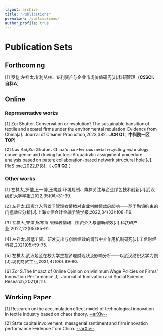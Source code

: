 ```yaml
---
layout: archive
title: "Publications"
permalink: /publications/
author_profile: true
---
```


# Publication Sets

## Forthcoming

[1] 罗恺,左祥太.专利丛林、专利资产与企业市场价值研究[J].科研管理（**CSSCI**、**自科A**）

## Online

### Representative works

[1] Zor Shutter. Conservation or revolution? The sustainable transition of textile and apparel firms under the environmental regulation: Evidence from China[J]. Journal of Cleaner Production,2023,382. (**JCR Q1**、**中科院一区TOP**)

[2] Luo Kai,Zor Shutter. China's non-ferrous metal recycling technology convergence and driving factors: A quadratic assignment procedure analysis based on patent collaboration-based network structural hole.[J]. PloS one,2022,17(8).（ **JCR Q2** ）

### Other works

[1] 左祥太,罗恺,王一博,王昀威.环境规制、媒体关注与企业绿色技术创新[J].武汉纺织大学学报,2022,35(06):31-39.

[2] 左祥太.国资介入背景下管理者情绪对企业创新绩效的影响——基于融资约束的门槛效应分析[J].上海立信会计金融学院学报,2022,34(03):108-119.

[3] 左祥太,宋进,赵寒旭.管理者情绪、国资介入与创新绩效[J].科技和产业,2022,22(05):85-91.

[4] 左祥太.最低工资、研发支出与创新绩效的调节中介作用机制研究[J].工信财经科技,2021(05):59-75.

[5] 左祥太.武汉地区在校大学生投资理财现状及影响分析——以武汉纺织大学为例[J].现代商贸工业,2021,42(06):89-90.

[6] Zor S.The Impact of Online Opinion on Minimum Wage Policies on Firms’ Innovation Performance[J]. Journal of Innovation and Social Science Research,2021,8(11).

## Working Paper

[1] Research on the accumulation effect model of technological innovation in textile industry based on chaos theory. [--arXiv--](https://arxiv.org/abs/2204.08340)

[2] State capital involvement, managerial sentiment and firm innovation performance Evidence from China. [--arXiv--](https://arxiv.org/abs/2204.04860)



